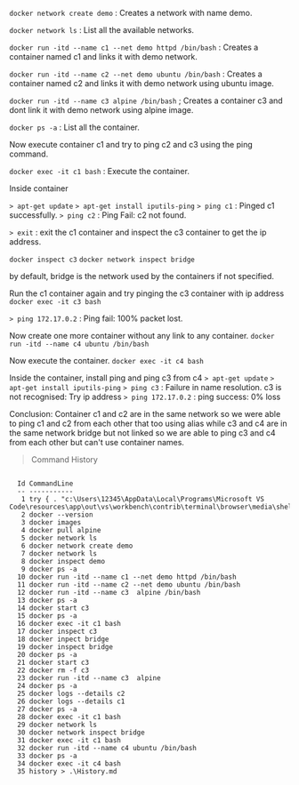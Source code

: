 `docker network create demo` : Creates a network with name demo.

`docker network ls`  : List all the available networks.

`docker run -itd --name c1 --net demo httpd /bin/bash` : Creates a container named c1 and links it with demo network.

`docker run -itd --name c2 --net demo ubuntu /bin/bash` : Creates a container named c2 and links it with demo network using ubuntu image.

`docker run -itd --name c3 alpine /bin/bash` ; Creates a container c3 and dont link it with demo network using alpine image.

`docker ps -a` : List all the container. 

Now execute container c1 and try to ping c2 and c3 using the ping command.

`docker exec -it c1 bash` : Execute the container. 

Inside container

`> apt-get update`
`> apt-get install iputils-ping`
`> ping c1` : Pinged c1 successfully.
`> ping c2` : Ping Fail: c2 not found. 

`> exit` : exit the c1 container and inspect the c3 container to get the ip address.

`docker inspect c3`
`docker network inspect bridge`

by default, bridge is the network used by the containers if not specified. 

Run the c1 container again and try pinging the c3 container with ip address
`docker exec -it c3 bash`

`> ping 172.17.0.2` : Ping fail: 100% packet lost.

Now create one more container without any link to any container.
`docker run -itd --name c4 ubuntu /bin/bash`

Now execute the container. 
`docker exec -it c4 bash`

Inside the container, install ping and ping c3 from c4
`> apt-get update`
`> apt-get install iputils-ping`
`> ping c3` : Failure in name resolution. c3 is not recognised: Try ip address
`> ping 172.17.0.2` : ping success: 0% loss

Conclusion: Container c1 and c2 are in the same network so we were able to ping c1 and c2 from each other that too using alias
while c3 and c4 are in the same network bridge but not linked so we are able to ping c3 and c4 from each other but can't use container names.

> Command History
```
    
  Id CommandLine                                                                                                                              
  -- -----------                                                                                                                              
   1 try { . "c:\Users\12345\AppData\Local\Programs\Microsoft VS Code\resources\app\out\vs\workbench\contrib\terminal\browser\media\shellIn...
   2 docker --version
   3 docker images
   4 docker pull alpine
   5 docker network ls
   6 docker network create demo
   7 docker network ls
   8 docker inspect demo
   9 docker ps -a
  10 docker run -itd --name c1 --net demo httpd /bin/bash
  11 docker run -itd --name c2 --net demo ubuntu /bin/bash
  12 docker run -itd --name c3  alpine /bin/bash
  13 docker ps -a
  14 docker start c3
  15 docker ps -a
  16 docker exec -it c1 bash
  17 docker inspect c3 
  18 docker inpect bridge
  19 docker inspect bridge
  20 docker ps -a
  21 docker start c3
  22 docker rm -f c3
  23 docker run -itd --name c3  alpine
  24 docker ps -a
  25 docker logs --details c2
  26 docker logs --details c1
  27 docker ps -a
  28 docker exec -it c1 bash
  29 docker network ls
  30 docker network inspect bridge
  31 docker exec -it c1 bash
  32 docker run -itd --name c4 ubuntu /bin/bash
  33 docker ps -a
  34 docker exec -it c4 bash
  35 history > .\History.md



```